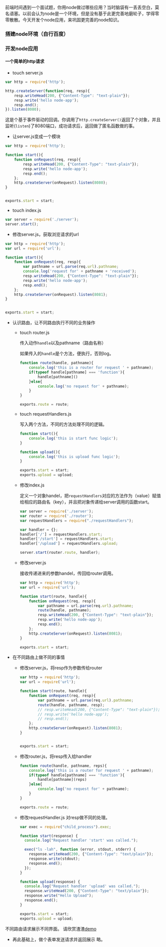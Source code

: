 前端时间遇到一个面试题，你用node做过哪些应用？当时脑袋有一丢丢空白，莫名语塞。以前会认为node是一个环境，但是没有基于此更完善地磨轮子，学得零零散散。今天开发个node应用，来巩固更完善的node知识。


### 搭建node环境（自行百度）

### 开发node应用
#### 一个简单的http请求
- touch server.js

```js
var http = require('http');

http.createServer(function(req, resp){
    resp.writeHead(200, {"Content-Type": "text-plain"});
    resp.write('hello node-app');
    resp.end();
}).listen(8080);
```
这是个基于事件驱动的回调。你调用了`http.createServer()`返回了个对象，并且监听(`listen`)了8080端口，成功请求后，返回做了匿名函数做的事。

- 让server.js变成一个模块

```js
var http = require('http');

function start(){
    function onRequest(req, resp){
        resp.writeHead(200, {"Content-Type": "text-plain"});
        resp.write('hello node-app');
        resp.end();
    };
    http.createServer(onRequest).listen(8080);
}


exports.start = start;
```

- touch index.js

```js
var server = require('./server');
server.start();
```

- 修改server.js，获取浏览请求的url

```js
var http = require('http');
var url = require('url');

function start(){
    function onRequest(req, resp){
        var pathname = url.parse(req.url).pathname;
        console.log('request for' + pathname + 'received');
        resp.writeHead(200, {"Content-Type": "text-plain"});
        resp.write('hello node-app');
        resp.end();
    };
    http.createServer(onRequest).listen(8081);
}


exports.start = start;

```
- 认识路由，让不同路由执行不同的业务操作
	- touch router.js

		传入动作`handle`以及pathname（路由名称）
		
		如果传入的`handle`是个方法，便执行，否则log。

		```js
		function route(handle, pathname){
		    console.log('this is a router for request ' + pathname);
		    if(typeof handle[pathname] === 'function'){
		        handle[pathname]()
		    }else{
		        console.log('no request for' + pathname);
		    }
		}
		
		exports.route = route;
		```
	- touch requestHandlers.js

		写入两个方法，不同的方法处理不同的逻辑。

		```js
		function start(){
		    console.log('this is start func logic');
		}
		
		function upload(){
		    console.log('this is upload func logic');
		}
		
		exports.start = start;
		exports.upload = upload;
		```

	- 修改index.js

		定义一个对象handel，把`requestHandlers`对应的方法作为（value）赋值给相应的路由名（key），并且把对象传递给server调用的函数start。

		```js
		var server = require('./server');
		var router = require('./router');
		var requestHandlers = require("./requestHandlers");
		
		var handler = {};
		handler['/'] = requestHandlers.start;
		handler['/start'] = requestHandlers.start;
		handler['/upload'] = requestHandlers.upload;
		
		server.start(router.route, handler);
		```

	- 修改server.js

		接收传递进来的参数handel，传回给router调用。

		```js
		var http = require('http');
		var url = require('url');
		
		function start(route, handle){
		    function onRequest(req, resp){
		        var pathname = url.parse(req.url).pathname;
		        route(handle, pathname);
		        resp.writeHead(200, {"Content-Type": "text-plain"});
		        resp.write('hello node-app');
		        resp.end();
		    };
		    http.createServer(onRequest).listen(8081);
		}
		
		exports.start = start;
		
		```

- 在不同路由上做不同的事情

	- 修改server.js，将resp作为参数传给router

		```js
		var http = require('http');
		var url = require('url');
		
		function start(route, handle){
		    function onRequest(req, resp){
		        var pathname = url.parse(req.url).pathname;
		        route(handle, pathname, resp);
		        // resp.writeHead(200, {"Content-Type": "text-plain"});
		        // resp.write('hello node-app');
		        // resp.end();
		    };
		    http.createServer(onRequest).listen(8081);
		}
		
		
		exports.start = start;
		```
	- 修改router.js，将resp传入给handler
		
		```js
		function route(handle, pathname, reps){
		    console.log('this is a router for request ' + pathname);
		    if(typeof handle[pathname] === 'function'){
		        handle[pathname](reps)
		    }else{
		        console.log('no request for' + pathname);
		    }
		}
		
		exports.route = route;
		```
	- 修改requestHandler.js
		对resp做不同的处理。
		
		```js
		var exec = require("child_process").exec;

		function start(response) {
		  console.log("Request handler 'start' was called.");
		
		  exec("ls -lah", function (error, stdout, stderr) {
		    response.writeHead(200, {"Content-Type": "text/plain"});
		    response.write(stdout);
		    response.end();
		  });
		}
		
		function upload(response) {
		  console.log("Request handler 'upload' was called.");
		  response.writeHead(200, {"Content-Type": "text/plain"});
		  response.write("Hello Upload");
		  response.end();
		}
		
		exports.start = start;
		exports.upload = upload;
		```

不同路由请求展示不同界面。
请欣赏渣渣[demo](https://github.com/Gringe920/sundae/simple-req-res)


- 再此基础上，做个表单发送请求并返回展示
略。




  